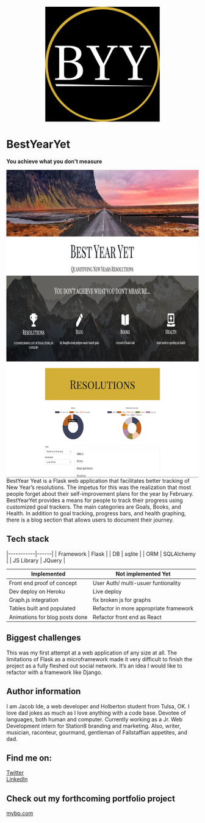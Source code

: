 <p align='center'>
<img src='https://github.com/ihavemadefire/BestYearYet/blob/master/BYY/static/img/BYY_Logo.png'  width=300 style='align: center'>
</p>

# BestYearYet

**You achieve what you don't measure**

<img src='https://github.com/ihavemadefire/BestYearYet/blob/master/Splash_BYY.png' height=500>


<img src='https://github.com/ihavemadefire/BestYearYet/blob/master/resolution_byy.png' height=300 align=right>

BestYear Yeat is a Flask web application that facilitates better tracking of New Year’s resolutions. The impetus for this was the realization that most people forget about their self-improvement plans for the year by February. BestYearYet provides a means for people to track their progress using customized goal trackers.  The main categories are Goals, Books, and Health. In addition to goal tracking, progress bars, and health graphing, there is a blog section that allows users to document their journey.

## Tech stack        
|-----------|------|
| Framework  | Flask |
| DB | sqlite |
| ORM | SQLAlchemy |
| JS Library | JQuery |


| Implemented | Not implemented Yet |
|-------------|---------------------|
| Front end proof of concept | User Auth/ multi-usuer funtionality |
| Dev deploy on Heroku | Live deploy |
| Graph.js integration | fix broken js for graphs |
| Tables built and populated | Refactor in more appropriate framework |
| Animations for blog posts done | Refactor front end as React|

## Biggest challenges
This was my first attempt at a web application of any size at all. The limitations of Flask as a microframework made it very difficult to finish the project as a fully fleshed out social network. It’s an idea I would like to refactor with a framework like Django.


Author information
------------------

I am Jacob Ide, a web developer and Holberton student from Tulsa, OK. I love dad jokes as much as I love anything with a code base. Devotee of languages, both human and computer. Currently working as a Jr. Web Development intern for Station8 branding and marketing. Also, writer, musician, raconteur, gourmand, gentleman of Fallstaffian appetites, and dad. 

Find me on:
-----------
[Twitter ](https://twitter.com/Jacobei6)<br>
[LinkedIn](https://www.linkedin.com/in/jacobide/)

## Check out my forthcoming portfolio project
[mybp.com](https://github.com/ihavemadefire/mybp)
